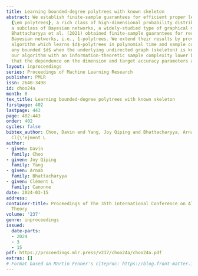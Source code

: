 ```yaml
---
title: Learning bounded-degree polytrees with known skeleton
abstract: We establish finite-sample guarantees for efficient proper learning of bounded-degree
  {\em polytrees}, a rich class of high-dimensional probability distributions and
  a subclass of Bayesian networks, a widely-studied type of graphical model. Recently,
  Bhattacharyya et al. (2021) obtained finite-sample guarantees for recovering tree-structured
  Bayesian networks, i.e., 1-polytrees. We extend their results by providing an efficient
  algorithm which learns $d$-polytrees in polynomial time and sample complexity for
  any bounded $d$ when the underlying undirected graph (skeleton) is known. We complement
  our algorithm with an information-theoretic sample complexity lower bound, showing
  that the dependence on the dimension and target accuracy parameters are nearly tight.
layout: inproceedings
series: Proceedings of Machine Learning Research
publisher: PMLR
issn: 2640-3498
id: choo24a
month: 0
tex_title: Learning bounded-degree polytrees with known skeleton
firstpage: 402
lastpage: 443
page: 402-443
order: 402
cycles: false
bibtex_author: Choo, Davin and Yang, Joy Qiping and Bhattacharyya, Arnab and Canonne,
  Cl{\'e}ment L
author:
- given: Davin
  family: Choo
- given: Joy Qiping
  family: Yang
- given: Arnab
  family: Bhattacharyya
- given: Clément L
  family: Canonne
date: 2024-03-15
address:
container-title: Proceedings of The 35th International Conference on Algorithmic Learning
  Theory
volume: '237'
genre: inproceedings
issued:
  date-parts:
  - 2024
  - 3
  - 15
pdf: https://proceedings.mlr.press/v237/choo24a/choo24a.pdf
extras: []
# Format based on Martin Fenner's citeproc: https://blog.front-matter.io/posts/citeproc-yaml-for-bibliographies/
---
```

